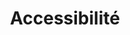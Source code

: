 ---
permalink: false
hideInSitemap: true
tags: level1
parent: it
key: accessibility_it
title: Accessibilité
alternativetitle: Sviluppiamo prodotti per il maggior numero di utenti.
redirect: /it/accessibility/introduction/about-this-guide/
order: 3
---